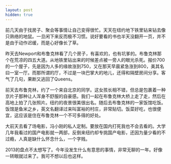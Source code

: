 ```yaml
---
layout: post
hidden: true
---
```

前几天由于找房子、聚会等事情让自己变得很忙。天天在纽约地下铁里钻来钻去像只熟络的地鼠。一旦闲下来反而极不习惯。说好要看的书也半天没翻开一页，并不是由于动作迟缓，而是心好像长了草。

昨天去Newport和布鲁克林看了几个房子，有喜欢的，也有坑爹的。布鲁克林那个在荒凉的四五大道。从地铁里钻出来的时候差点被一旁人的眼光杀死。报价700的一个屋子，先是因为人多的缘故涨到750，又在那天早晨紧急涨到800，美其名曰一室一厅。而那所谓的厅，不过是一块巴掌大的地儿，还得和隔壁房间分享。客气了几句，果断又逃回了Queens。

前天去布鲁克林，约了一个来自北京的同学。这女孩长相不错，但总是包裹着一种京片子那种让人浑身不舒服的自豪感。我们一起在布鲁克林大桥上走了走，然后在高地上拍了几张照片。纽约的夜景很美很出名。随后去布鲁克林的一家饭馆吃饭。饭馆是鱼米之乡，英文名翻译过来叫富裕的村庄，非常贴切。饭菜好吃，也很便宜，这应该是住在布鲁克林一个不可多得的好处。

大前天去看了场电影，冯小刚的私人定制。要放在国内打死我也不会去看的。大学几年我看过的国产电影就一两部，反倒来纽约却专挑国产电影，还因为量少看的不过瘾，人真是缺什么怀念什么，一个字贱。

2013的盘点不太想写了。今年没发生什么有意思的事情，非常无聊的一年。好像一转眼就过来了。我可不想以后也这样。